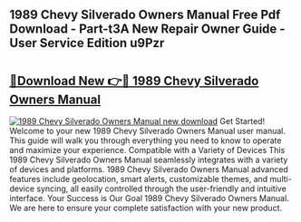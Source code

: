 ## 1989 Chevy Silverado Owners Manual Free Pdf Download - Part-t3A New Repair Owner Guide - User Service Edition u9Pzr

# <h2><a href="http://bc47871.oget.top/?id=1989+Chevy+Silverado+Owners+Manual">🔗Download New 👉🔴 1989 Chevy Silverado Owners Manual</a></h2>

[![1989 Chevy Silverado Owners Manual new download](https://i.imgur.com/5g1atiW.png)](http://bc47871.oget.top/?id=1989+Chevy+Silverado+Owners+Manual)
Get Started! Welcome to your new 1989 Chevy Silverado Owners Manual user manual. This guide will walk you through everything you need to know to operate and maximize your experience. Compatible with a Variety of Devices This 1989 Chevy Silverado Owners Manual seamlessly integrates with a variety of devices and platforms. 1989 Chevy Silverado Owners Manual advanced features include geolocation, smart alerts, customizable themes, and multi-device syncing, all easily controlled through the user-friendly and intuitive interface. Your Success is Our Goal 1989 Chevy Silverado Owners Manual. We are here to ensure your complete satisfaction with your new product.
